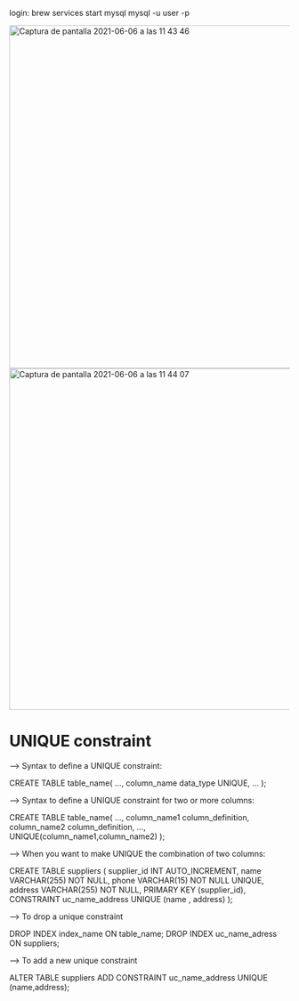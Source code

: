 login: brew services start mysql
 mysql -u user -p

<img width="617" alt="Captura de pantalla 2021-06-06 a las 11 43 46" src="https://user-images.githubusercontent.com/78726341/120919910-755b4880-c6bc-11eb-8896-67a48b8ddc13.png">
<img width="614" alt="Captura de pantalla 2021-06-06 a las 11 44 07" src="https://user-images.githubusercontent.com/78726341/120919921-81470a80-c6bc-11eb-83a6-650602f45390.png">


# UNIQUE constraint

--> Syntax to define a UNIQUE constraint:

CREATE TABLE table_name(
 ...,
 column_name data_type UNIQUE,
 ...
 );
 
 
 --> Syntax to define a UNIQUE constraint for two or more columns:
 
 CREATE TABLE table_name(
  ...,
  column_name1 column_definition,
  column_name2 column_definition,
  ...,
  UNIQUE(column_name1,column_name2)
 );
 
 
 
 --> When you want to make UNIQUE the combination of two columns:
 
 CREATE TABLE suppliers (
    supplier_id INT AUTO_INCREMENT,
    name VARCHAR(255) NOT NULL,
    phone VARCHAR(15) NOT NULL UNIQUE,
    address VARCHAR(255) NOT NULL,
    PRIMARY KEY (supplier_id),
    CONSTRAINT uc_name_address UNIQUE (name , address)
);


--> To drop a unique constraint

DROP INDEX index_name ON table_name;
DROP INDEX uc_name_adress ON suppliers;


--> To add a new unique constraint

ALTER TABLE suppliers
ADD CONSTRAINT uc_name_address 
UNIQUE (name,address);
